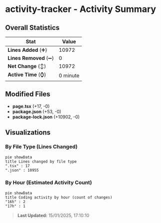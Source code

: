 # activity-tracker - Activity Summary 

## Overall Statistics

| Stat                   | Value                                                             |
| ---------------------- | ----------------------------------------------------------------- |
| **Lines Added** (➕)   | 10972                                          |
| **Lines Removed** (➖) | 0                                        |
| **Net Change** (↕)    | 10972                |
| **Active Time** (⌚)   | 0 minute |


## Modified Files
- **page.tsx** (+17, -0)
- **package.json** (+53, -0)
- **package-lock.json** (+10902, -0)

## Visualizations

### By File Type (Lines Changed)

```mermaid
pie showData
title Lines changed by file type
".tsx" : 17
".json" : 10955
```

### By Hour (Estimated Activity Count)

```mermaid
pie showData
title Coding activity by hour (count of changes)
"16h" : 2
"17h" : 1
```


> **Last Updated:** 15/01/2025, 17:10:10